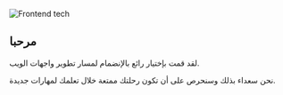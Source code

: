 
![Frontend tech](tech.png) 

## مرحبا

لقد قمت بإختيار رائع بالإنضمام لمسار تطوير واجهات الويب.

 نحن سعداء بذلك وسنحرص على أن تكون رحلتك ممتعة خلال تعلمك لمهارات جديدة.